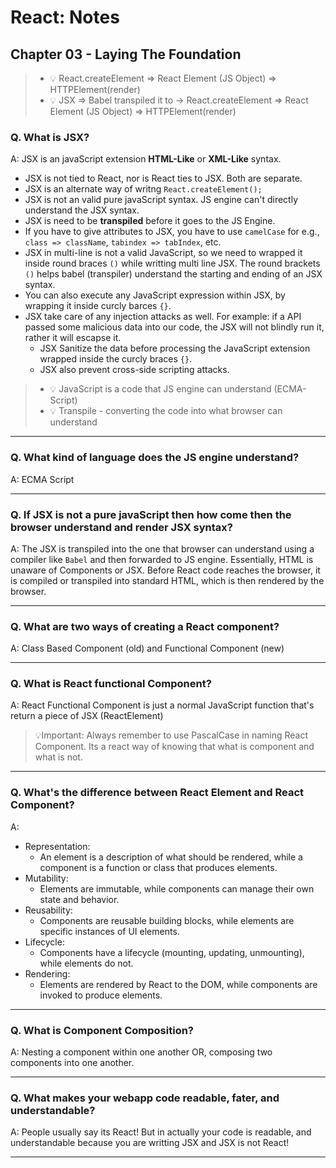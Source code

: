 # React: Notes

## Chapter 03 - Laying The Foundation

> - 💡 React.createElement => React Element (JS Object) => HTTPElement(render)
> - 💡 JSX => Babel transpiled it to -> React.createElement => React Element (JS Object) => HTTPElement(render)

### Q. What is JSX?

A: JSX is an javaScript extension **HTML-Like** or **XML-Like** syntax.

- JSX is not tied to React, nor is React ties to JSX. Both are separate.
- JSX is an alternate way of writng `React.createElement();`
- JSX is not an valid pure javaScript syntax. JS engine can't directly understand the JSX syntax.
- JSX is need to be **transpiled** before it goes to the JS Engine.
- If you have to give attributes to JSX, you have to use `camelCase` for e.g., `class => className`, `tabindex => tabIndex`, etc.
- JSX in multi-line is not a valid JavaScript, so we need to wrapped it inside round braces `()` while writting multi line JSX.
The round brackets `()` helps babel (transpiler) understand the starting and ending of an JSX syntax.
- You can also execute any JavaScript expression within JSX, by wrapping it inside curcly barces `{}`.
- JSX take care of any injection attacks as well. For example: if a API passed some malicious data into our code, the JSX will not blindly run it, rather it will escapse it.
  - JSX Sanitize the data before processing the JavaScript extension wrapped inside the curcly braces `{}`.
  - JSX also prevent cross-side scripting attacks.

> - 💡 JavaScript is a code that JS engine can understand (ECMA-Script)
> - 💡 Transpile - converting the code into what browser can understand

---

### Q. What kind of language does the JS engine understand?

A: ECMA Script

---

### Q. If JSX is not a pure javaScript then how come then the browser understand and render JSX syntax?

A: The JSX is transpiled into the one that browser can understand using a compiler like `Babel` and then forwarded to JS engine.
Essentially, HTML is unaware of Components or JSX. Before React code reaches the browser, it is compiled or transpiled into standard HTML, which is then rendered by the browser.

---

### Q. What are two ways of creating a React component?

A: Class Based Component (old) and Functional Component (new)

---

### Q. What is React functional Component?

A: React Functional Component is just a normal JavaScript function that's return a piece of JSX (ReactElement)

> 💡Important: Always remember to use PascalCase in naming React Component. Its a react way of knowing that what is component and what is not.

---

### Q. What's the difference between React Element and React Component?

A:

- Representation:
  - An element is a description of what should be rendered, while a component is a function or class that produces elements.
- Mutability:
  - Elements are immutable, while components can manage their own state and behavior.
- Reusability:
  - Components are reusable building blocks, while elements are specific instances of UI elements.
- Lifecycle:
  - Components have a lifecycle (mounting, updating, unmounting), while elements do not.
- Rendering:
  - Elements are rendered by React to the DOM, while components are invoked to produce elements.

---

### Q. What is Component Composition?

A: Nesting a component within one another OR, composing two components into one another.

---

### Q. What makes your webapp code readable, fater, and understandable?

A: People usually say its React! But in actually your code is readable, and understandable because you are writting JSX and JSX is not React!

---
